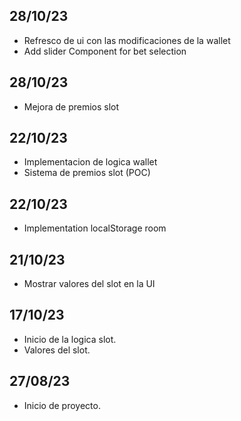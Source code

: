 ## 28/10/23
- Refresco de ui con las modificaciones de la wallet
- Add slider Component for bet selection

## 28/10/23
- Mejora de premios slot

## 22/10/23
- Implementacion de logica wallet
- Sistema de premios slot (POC)

## 22/10/23
- Implementation localStorage room

## 21/10/23
- Mostrar valores del slot en la UI

## 17/10/23
- Inicio de la logica slot.
- Valores del slot.

## 27/08/23
- Inicio de proyecto.